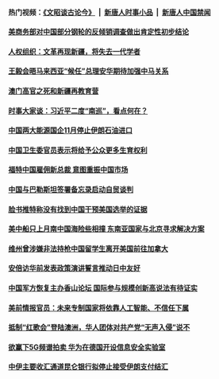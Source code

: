 #### 热门视频：[《文昭谈古论今》](https://github.com/gfw-breaker/wenzhao/blob/master/README.md?t=10242134) &nbsp;|&nbsp; [新唐人时事小品](https://github.com/gfw-breaker/ntdtv-comedy/blob/master/README.md?t=10242134) &nbsp;|&nbsp; [新唐人中国禁闻](https://github.com/gfw-breaker/ntdtv-news/blob/master/README.md?t=10242134)

#### [美商务部对中国部分钢轮的反倾销调查做出肯定性初步结论](../pages/zyyyoeqqvi/4627651.md?t=10242134) 

#### [人权组织：文革再现新疆，将失去一代学者](../pages/zyyyoeqqvi/4627632.md?t=10242134) 

#### [王毅会晤马来西亚“候任”总理安华期待加强中马关系 ](../pages/zyyyoeqqvi/4627354.md?t=10242134) 

#### [澳门高官之死和新疆再教育营](../pages/zyyyoeqqvi/4627327.md?t=10242134) 

#### [时事大家谈：习近平二度“南巡”，看点何在？](../pages/zyyyoeqqvi/4627283.md?t=10242134) 

#### [中国两大能源国企11月停止伊朗石油进口](../pages/zyyyoeqqvi/4627166.md?t=10242134) 

#### [中国卫生委官员表示将给予公众更多生育权利](../pages/zyyyoeqqvi/4627065.md?t=10242134) 

#### [福特中国雇佣新总裁 意图重振中国市场](../pages/zyyyoeqqvi/4627010.md?t=10242134) 

#### [中国与巴勒斯坦签署备忘录启动自贸谈判](../pages/zyyyoeqqvi/4626996.md?t=10242134) 

#### [脸书推特称没有找到中国干预美国选举的证据](../pages/zyyyoeqqvi/4626983.md?t=10242134) 

#### [美中船只上月南中国海险些相撞 东南亚国家与北京寻求解决方案](../pages/zyyyoeqqvi/4626969.md?t=10242134) 

#### [维州曾涉嫌非法持枪中国留学生离开美国前往加拿大](../pages/zyyyoeqqvi/4626963.md?t=10242134) 

#### [安倍访华前发表政策演讲誓言推动日中友好](../pages/zyyyoeqqvi/4626950.md?t=10242134) 

#### [中国军方恢复主办香山论坛 国际参与规模创新高说法有待证实](../pages/zyyyoeqqvi/4626873.md?t=10242134) 

#### [美前情报官员：未来专制国家将依靠人工智能、不信任下属](../pages/zyyyoeqqvi/4626772.md?t=10242134) 

#### [抵制“红歌会”登陆澳洲，华人团体对共产党“无声入侵”说不](../pages/zyyyoeqqvi/4626770.md?t=10242134) 

#### [欲赢下5G频谱拍卖 华为在德国开设信息安全实验室](../pages/zyyyoeqqvi/4626324.md?t=10242134) 

#### [中伊主要收汇通道昆仑银行拟停止接受伊朗支付结汇 ](../pages/zyyyoeqqvi/4625852.md?t=10242134) 

